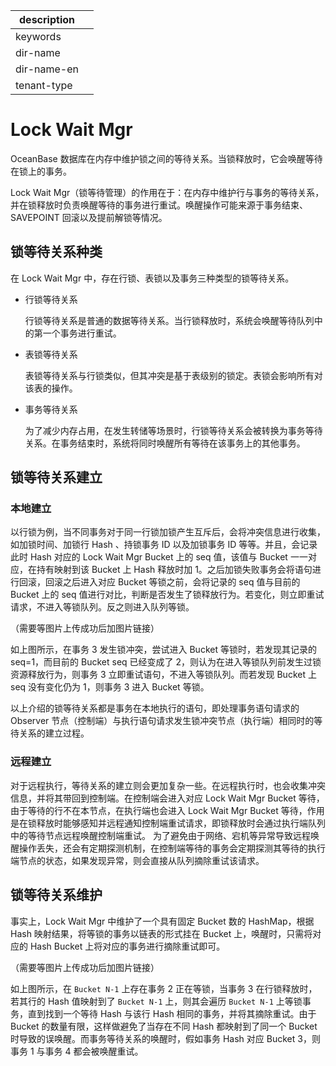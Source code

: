 |description||
|---|---|
|keywords||
|dir-name||
|dir-name-en||
|tenant-type||

# Lock Wait Mgr

OceanBase 数据库在内存中维护锁之间的等待关系。当锁释放时，它会唤醒等待在锁上的事务。

Lock Wait Mgr（锁等待管理）的作用在于：在内存中维护行与事务的等待关系，并在锁释放时负责唤醒等待的事务进行重试。唤醒操作可能来源于事务结束、SAVEPOINT 回滚以及提前解锁等情况。

## 锁等待关系种类

在 Lock Wait Mgr 中，存在行锁、表锁以及事务三种类型的锁等待关系。

* 行锁等待关系

  行锁等待关系是普通的数据等待关系。当行锁释放时，系统会唤醒等待队列中的第一个事务进行重试。

* 表锁等待关系

  表锁等待关系与行锁类似，但其冲突是基于表级别的锁定。表锁会影响所有对该表的操作。

* 事务等待关系

  为了减少内存占用，在发生转储等场景时，行锁等待关系会被转换为事务等待关系。在事务结束时，系统将同时唤醒所有等待在该事务上的其他事务。

## 锁等待关系建立

### 本地建立

以行锁为例，当不同事务对于同一行锁加锁产生互斥后，会将冲突信息进行收集，如加锁时间、加锁行 Hash 、持锁事务 ID 以及加锁事务 ID 等等。并且，会记录此时 Hash 对应的 Lock Wait Mgr Bucket 上的 seq 值，该值与 Bucket 一一对应，在持有映射到该 Bucket 上 Hash 释放时加 1。之后加锁失败事务会将语句进行回滚，回滚之后进入对应 Bucket 等锁之前，会将记录的 seq 值与目前的 Bucket 上的 seq 值进行对比，判断是否发生了锁释放行为。若变化，则立即重试请求，不进入等锁队列。反之则进入队列等锁。

（需要等图片上传成功后加图片链接）

如上图所示，在事务 3 发生锁冲突，尝试进入 Bucket 等锁时，若发现其记录的 seq=1，而目前的 Bucket seq 已经变成了 2，则认为在进入等锁队列前发生过锁资源释放行为，则事务 3 立即重试语句，不进入等锁队列。而若发现 Bucket 上 seq 没有变化仍为 1，则事务 3 进入 Bucket 等锁。

以上介绍的锁等待关系都是事务在本地执行的语句，即处理事务语句请求的 Observer 节点（控制端）与执行语句请求发生锁冲突节点（执行端）相同时的等待关系的建立过程。

### 远程建立

对于远程执行，等待关系的建立则会更加复杂一些。在远程执行时，也会收集冲突信息，并将其带回到控制端。在控制端会进入对应 Lock Wait Mgr Bucket 等待，由于等待的行不在本节点，在执行端也会进入 Lock Wait Mgr Bucket 等待，作用是在锁释放时能够感知并远程通知控制端重试请求，即锁释放时会通过执行端队列中的等待节点远程唤醒控制端重试。
为了避免由于网络、宕机等异常导致远程唤醒操作丢失，还会有定期探测机制，在控制端等待的事务会定期探测其等待的执行端节点的状态，如果发现异常，则会直接从队列摘除重试该请求。

## 锁等待关系维护

事实上，Lock Wait Mgr 中维护了一个具有固定 Bucket 数的 HashMap，根据 Hash 映射结果，将等锁的事务以链表的形式挂在 Bucket 上，唤醒时，只需将对应的 Hash Bucket 上将对应的事务进行摘除重试即可。

（需要等图片上传成功后加图片链接）

如上图所示，在 `Bucket N-1` 上存在事务 2 正在等锁，当事务 3 在行锁释放时，若其行的 Hash 值映射到了 `Bucket N-1` 上，则其会遍历 `Bucket N-1` 上等锁事务，直到找到一个等待 Hash 与该行 Hash 相同的事务，并将其摘除重试。由于 Bucket 的数量有限，这样做避免了当存在不同 Hash 都映射到了同一个 Bucket 时导致的误唤醒。而事务等待关系的唤醒时，假如事务 Hash 对应 Bucket 3，则事务 1 与事务 4 都会被唤醒重试。
